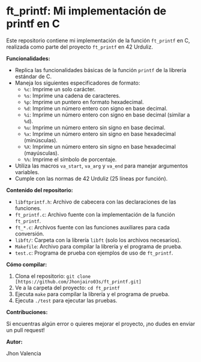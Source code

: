 # ft_printf: Mi implementación de printf en C

Este repositorio contiene mi implementación de la función `ft_printf` en C, realizada como parte del proyecto `ft_printf` en 42 Urduliz.

**Funcionalidades:**

*   Replica las funcionalidades básicas de la función `printf` de la librería estándar de C.
*   Maneja los siguientes especificadores de formato:
    *   `%c`: Imprime un solo carácter.
    *   `%s`: Imprime una cadena de caracteres.
    *   `%p`: Imprime un puntero en formato hexadecimal.
    *   `%d`: Imprime un número entero con signo en base decimal.
    *   `%i`: Imprime un número entero con signo en base decimal (similar a `%d`).
    *   `%u`: Imprime un número entero sin signo en base decimal.
    *   `%x`: Imprime un número entero sin signo en base hexadecimal (minúsculas).
    *   `%X`: Imprime un número entero sin signo en base hexadecimal (mayúsculas).
    *   `%%`: Imprime el símbolo de porcentaje.
*   Utiliza las macros `va_start`, `va_arg` y `va_end` para manejar argumentos variables.
*   Cumple con las normas de 42 Urduliz (25 líneas por función).

**Contenido del repositorio:**

*   `libftprintf.h`: Archivo de cabecera con las declaraciones de las funciones.
*   `ft_printf.c`: Archivo fuente con la implementación de la función `ft_printf`.
*   `ft_*.c`: Archivos fuente con las funciones auxiliares para cada conversión.
*   `libft/`: Carpeta con la librería `libft` (solo los archivos necesarios).
*   `Makefile`: Archivo para compilar la librería y el programa de prueba.
*   `test.c`: Programa de prueba con ejemplos de uso de `ft_printf`.

**Cómo compilar:**

1.  Clona el repositorio: `git clone [https://github.com/Jhonjairo03s/ft_printf.git]`
2.  Ve a la carpeta del proyecto: `cd ft_printf`
3.  Ejecuta `make` para compilar la librería y el programa de prueba.
4.  Ejecuta `./test` para ejecutar las pruebas.

**Contribuciones:**

Si encuentras algún error o quieres mejorar el proyecto, ¡no dudes en enviar un pull request!

**Autor:**

Jhon Valencia
